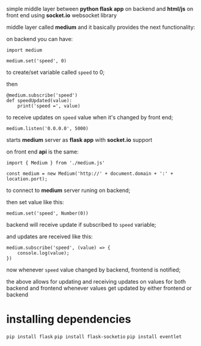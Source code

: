simple middle layer between __python flask app__ on backend and __html/js__ on front end using __socket.io__ websocket library

middle layer called __medium__ and it basically provides the next functionality:

on backend you can have:
```
import medium

medium.set('speed', 0)
```
to create/set variable called `speed` to 0;

then
```
@medium.subscribe('speed')
def speedUpdated(value):
    print('speed =', value)
```
to receive updates on `speed` value when it's changed by front end;


```
medium.listen('0.0.0.0', 5000)
``` 
starts __medium__ server as __flask app__ with __socket.io__ support

on front end __api__ is the same:

```
import { Medium } from './medium.js'

const medium = new Medium('http://' + document.domain + ':' + location.port);
```
to connect to __medium__ server runing on backend;

then set value like this:
```
medium.set('speed', Number(0))
```
backend will receive update if subscribed to `speed` variable;

and updates are received like this:
```
medium.subscribe('speed', (value) => {
    console.log(value);
})
```
now whenever `speed` value changed by backend, frontend is notified;

the above allows for updating and receiving updates on values for both backend and frontend whenever values get
updated by either frontend or backend

# installing dependencies
`pip install flask`
`pip install flask-socketio`
`pip install eventlet`
